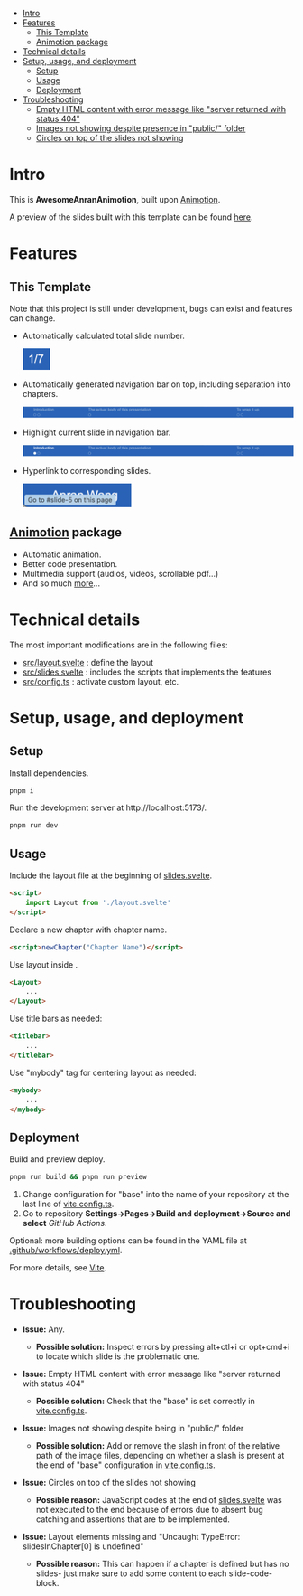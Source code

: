 - [Intro](#intro)
- [Features](#features)
  - [This Template](#this-template)
  - [Animotion package](#animotion-package)
- [Technical details](#technical-details)
- [Setup, usage, and deployment](#setup-usage-and-deployment)
  - [Setup](#setup)
  - [Usage](#usage)
  - [Deployment](#deployment)
- [Troubleshooting](#troubleshooting)
  - [Empty HTML content with error message like "server returned with status 404"](#empty-html-content-with-error-message-like-server-returned-with-status-404)
  - [Images not showing despite presence in "public/" folder](#images-not-showing-despite-presence-in-public-folder)
  - [Circles on top of the slides not showing](#circles-on-top-of-the-slides-not-showing)


# Intro
This is **AwesomeAnranAnimotion**, built upon [Animotion](https://animotion.pages.dev). 

A preview of the slides built with this template can be found [here](https://AnranW.github.io/AwesomeAnranSlides). 

# Features
## This Template
Note that this project is still under development, bugs can exist and features can change. 
- Automatically calculated total slide number.

    <img src="public/pagenumber.png" style="width:5vw">
- Automatically generated navigation bar on top, including separation into chapters. 

    ![](public/navibar.png)
- Highlight current slide in navigation bar. 

    ![](public/highlight.png)
- Hyperlink to corresponding slides. 

    <img src="public/goto.png" style="width:20vw">

## [Animotion](https://animotion.pages.dev) package
- Automatic animation.
- Better code presentation.
- Multimedia support (audios, videos, scrollable pdf...)
- And so much [more](https://animotion.pages.dev/docs)...

# Technical details
The most important modifications are in the following files: 
- [src/layout.svelte](src/layout.svelte) : define the layout 
- [src/slides.svelte](src/slides.svelte) : includes the scripts that implements the features
- [src/config.ts](src/config.ts) : activate custom layout, etc.

# Setup, usage, and deployment
## Setup
Install dependencies. 
```sh
pnpm i
```

Run the development server at http://localhost:5173/. 
```sh
pnpm run dev
```


## Usage
Include the layout file at the beginning of [slides.svelte](/src/slides.svelte). 
```html
<script>
    import Layout from './layout.svelte'
</script>
```

Declare a new chapter with chapter name. 
```html
<script>newChapter("Chapter Name")</script>
```

Use layout inside <Slide>. 
```html
<Layout>
    ...
</Layout>
```

Use title bars as needed: 
```html
<titlebar>
    ...
</titlebar>
```

Use "mybody" tag for centering layout as needed: 
```html
<mybody>
    ...
</mybody>
```


## Deployment
Build and preview deploy.
```sh
pnpm run build && pnpm run preview
```

1. Change configuration for "base" into the name of your repository at the last line of [vite.config.ts](vite.config.ts). 
2. Go to repository **Settings->Pages->Build and deployment->Source and select** *GitHub Actions*. 

Optional: more building options can be found in the YAML file at [.github/workflows/deploy.yml](.github/workflows/deploy.yml). 

For more details, see [Vite](https://vitejs.dev/guide/static-deploy.html). 

# Troubleshooting
- **Issue:** Any.
  - **Possible solution:** Inspect errors by pressing alt+ctl+i or opt+cmd+i to locate which slide is the problematic one. 

- **Issue:** Empty HTML content with error message like "server returned with status 404"
  - **Possible solution:** Check that the "base" is set correctly in [vite.config.ts](vite.config.ts). 

- **Issue:** Images not showing despite being in "public/" folder
  - **Possible solution:** Add or remove the slash in front of the relative path of the image files, depending on whether a slash is present at the end of "base" configuration in [vite.config.ts](vite.config.ts). 

- **Issue:** Circles on top of the slides not showing
  - **Possible reason:** JavaScript codes at the end of [slides.svelte](src/slides.svelte) was not executed to the end because of errors due to absent bug catching and assertions that are to be implemented.

- **Issue:** Layout elements missing and "Uncaught TypeError: slidesInChapter[0] is undefined"
  - **Possible reason:** This can happen if a chapter is defined but has no slides- just make sure to add some content to each slide-code-block.


